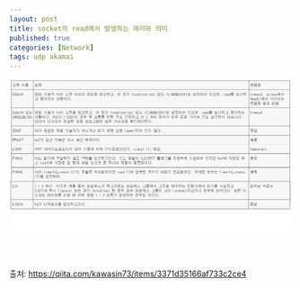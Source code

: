 ```yaml
---
layout: post
title: socket의 read에서 발생하는 에러와 의미
published: true
categories: [Network]
tags: udp akamai
---
```

![](/images/2018/network_read_error.PNG)   
  
<br>  
<br>   
  
출처: https://qiita.com/kawasin73/items/3371d35166af733c2ce4  